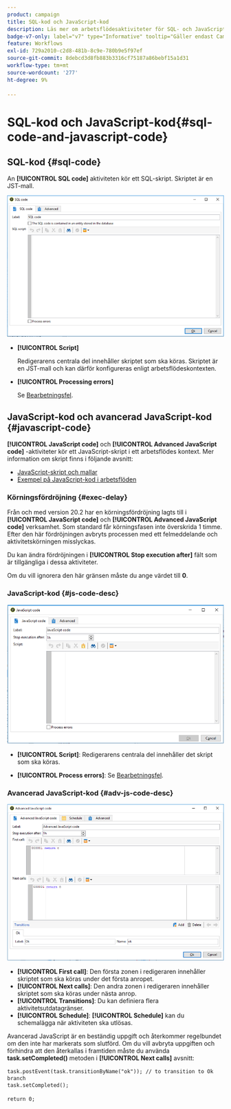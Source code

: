 ```yaml
---
product: campaign
title: SQL-kod och JavaScript-kod
description: Läs mer om arbetsflödesaktiviteter för SQL- och JavaScript-koder
badge-v7-only: label="v7" type="Informative" tooltip="Gäller endast Campaign Classic v7"
feature: Workflows
exl-id: 729a2010-c2d8-481b-8c9e-780b9e5f97ef
source-git-commit: 8debcd3d8fb883b3316cf75187a86bebf15a1d31
workflow-type: tm+mt
source-wordcount: '277'
ht-degree: 9%

---
```


# SQL-kod och JavaScript-kod{#sql-code-and-javascript-code}



## SQL-kod {#sql-code}

An **[!UICONTROL SQL code]** aktiviteten kör ett SQL-skript. Skriptet är en JST-mall.

![](assets/sql_code.png)

* **[!UICONTROL Script]**

  Redigerarens centrala del innehåller skriptet som ska köras. Skriptet är en JST-mall och kan därför konfigureras enligt arbetsflödeskontexten.

* **[!UICONTROL Processing errors]**

  Se [Bearbetningsfel](monitoring-workflow-execution.md#processing-errors).

## JavaScript-kod och avancerad JavaScript-kod {#javascript-code}

**[!UICONTROL JavaScript code]** och **[!UICONTROL Advanced JavaScript code]** -aktiviteter kör ett JavaScript-skript i ett arbetsflödes kontext. Mer information om skript finns i följande avsnitt:

* [JavaScript-skript och mallar](javascript-scripts-and-templates.md)
* [Exempel på JavaScript-kod i arbetsflöden](javascript-in-workflows.md)

### Körningsfördröjning {#exec-delay}

Från och med version 20.2 har en körningsfördröjning lagts till i **[!UICONTROL JavaScript code]** och **[!UICONTROL Advanced JavaScript code]** verksamhet. Som standard får körningsfasen inte överskrida 1 timme. Efter den här fördröjningen avbryts processen med ett felmeddelande och aktivitetskörningen misslyckas.

Du kan ändra fördröjningen i **[!UICONTROL Stop execution after]** fält som är tillgängliga i dessa aktiviteter.

Om du vill ignorera den här gränsen måste du ange värdet till **0**.

### JavaScript-kod {#js-code-desc}

![](assets/javascript_code.png)

* **[!UICONTROL Script]**: Redigerarens centrala del innehåller det skript som ska köras.

* **[!UICONTROL Process errors]**: Se [Bearbetningsfel](monitoring-workflow-execution.md#processing-errors).

### Avancerad JavaScript-kod {#adv-js-code-desc}

![](assets/advanced_javascript_code.png)

* **[!UICONTROL First call]**: Den första zonen i redigeraren innehåller skriptet som ska köras under det första anropet.
* **[!UICONTROL Next calls]**: Den andra zonen i redigeraren innehåller skriptet som ska köras under nästa anrop.
* **[!UICONTROL Transitions]**: Du kan definiera flera aktivitetsutdatagränser.
* **[!UICONTROL Schedule]**: **[!UICONTROL Schedule]** kan du schemalägga när aktiviteten ska utlösas.

Avancerad JavaScript är en beständig uppgift och återkommer regelbundet om den inte har markerats som slutförd. Om du vill avbryta uppgiften och förhindra att den återkallas i framtiden måste du använda **task.setCompleted()** metoden i **[!UICONTROL Next calls]** avsnitt:

```
task.postEvent(task.transitionByName("ok")); // to transition to Ok branch
task.setCompleted();

return 0;
```
